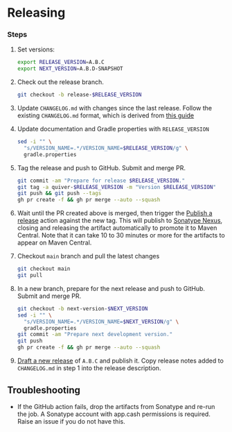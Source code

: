 Releasing
=========

### Steps

1. Set versions:

    ```sh
    export RELEASE_VERSION=A.B.C
    export NEXT_VERSION=A.B.D-SNAPSHOT
    ```

2. Check out the release branch.

    ```sh
    git checkout -b release-$RELEASE_VERSION
    ```

3. Update `CHANGELOG.md` with changes since the last release. Follow the existing `CHANGELOG.md` format, which is
   derived from [this guide](https://keepachangelog.com/en/1.0.0/)

4. Update documentation and Gradle properties with `RELEASE_VERSION`

    ```sh
    sed -i "" \
      "s/VERSION_NAME=.*/VERSION_NAME=$RELEASE_VERSION/g" \
      gradle.properties
    ```

5. Tag the release and push to GitHub. Submit and merge PR.

    ```sh
    git commit -am "Prepare for release $RELEASE_VERSION."
    git tag -a quiver-$RELEASE_VERSION -m "Version $RELEASE_VERSION"
    git push && git push --tags
    gh pr create -f && gh pr merge --auto --squash
    ``` 

6. Wait until the PR created above is merged, then trigger the
   [Publish a release](https://github.com/cashapp/quiver/actions/workflows/Release.yml) action against the new tag.
   This will publish to [Sonatype Nexus](https://oss.sonatype.org/), closing and releasing the artifact
   automatically to promote it to Maven Central. Note that it can take 10 to 30 minutes or more for the
   artifacts to appear on Maven Central.


7. Checkout `main` branch and pull the latest changes

    ```sh
    git checkout main
    git pull
    ```

8. In a new branch, prepare for the next release and push to GitHub. Submit and merge PR.

    ```sh
    git checkout -b next-version-$NEXT_VERSION
    sed -i "" \
      "s/VERSION_NAME=.*/VERSION_NAME=$NEXT_VERSION/g" \
      gradle.properties
    git commit -am "Prepare next development version."
    git push
    gh pr create -f && gh pr merge --auto --squash
    ```

9. [Draft a new release](https://github.com/cashapp/quiver/releases/new) of `A.B.C` and publish it. Copy release
   notes added to `CHANGELOG.md` in step 1 into the release description.

## Troubleshooting

- If the GitHub action fails, drop the artifacts from Sonatype and re-run the job. A Sonatype account with app.cash permissions
    is required. Raise an issue if you do not have this.
